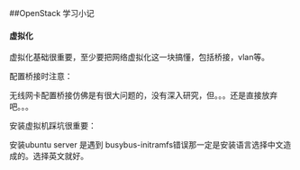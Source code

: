 ##OpenStack 学习小记

#### 虚拟化

虚拟化基础很重要，至少要把网络虚拟化这一块搞懂，包括桥接，vlan等。

配置桥接时注意：

无线网卡配置桥接仿佛是有很大问题的，没有深入研究，但。。。还是直接放弃吧。。。

安装虚拟机踩坑很重要：

安装ubuntu server 是遇到 busybus-initramfs错误那一定是安装语言选择中文造成的。选择英文就好。
